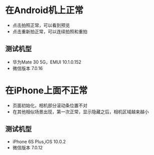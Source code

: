 # 在Android机上正常
  - 点击拍照正常，可以看到预览
  - 点击重新拍正常，可以连续拍照和重拍 

## 测试机型
- 华为Mate 30 5G，EMUI 10.1.0.152
- 微信版本 7.0.16

# 在iPhone上面不正常
  - 页面初始化，相机部分滚动条位置不对
  - 在其他相似场景出现，第一次正常，显示隐藏之后，相机区域越来越小

## 测试机型
- iPhone 6S Plus,iOS 10.0.2
- 微信版本 7.0.12
